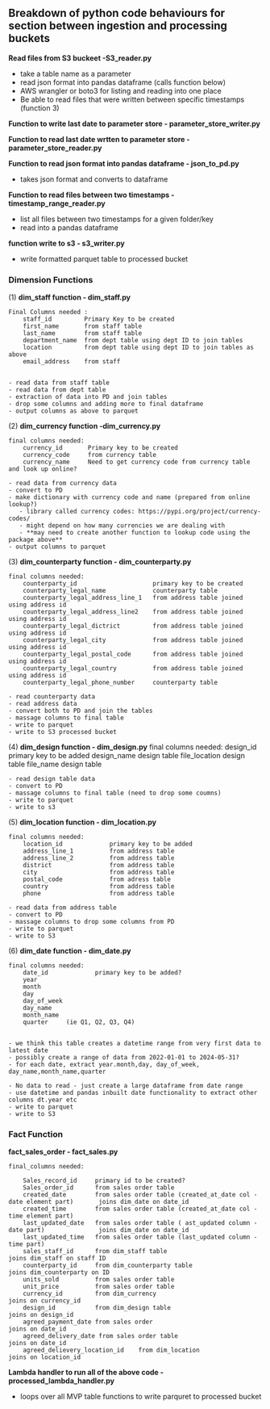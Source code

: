 <h2> Breakdown of python code behaviours for section between ingestion and processing buckets</h2>

**Read files from S3 buckeet -S3_reader.py**
- take a table name as a parameter
- read json format into pandas dataframe (calls function below)
- AWS wrangler or boto3 for listing and reading into one place
- Be able to read files that were written between specific timestamps (function 3)


**Function to write last date to parameter store - parameter_store_writer.py**

**Function to read last date wrtten to parameter store - parameter_store_reader.py**

 **Function to read json format into pandas dataframe - json_to_pd.py**
  - takes json format and converts to dataframe


**Function to read files between two timestamps - timestamp_range_reader.py**
- list all files between two timestamps for a given folder/key
- read into a pandas dataframe

**function write to s3  - s3_writer.py** 
 - write formatted parquet table to processed bucket


<h3>Dimension Functions</h3>

(1) **dim_staff function   - dim_staff.py**

    Final Columns needed :  
        staff_id         Primary Key to be created
        first_name       from staff table
        last_name        from staff table
        department_name  from dept table using dept ID to join tables
        location         from dept table using dept ID to join tables as above
        email_address    from staff


    - read data from staff table
    - read data from dept table
    - extraction of data into PD and join tables
    - drop some columns and adding more to final dataframe
    - output columns as above to parquet


(2) **dim_currency function -dim_currency.py**

    final columns needed:  
        currency_id       Primary key to be created
        currency_code     from currency table
        currency_name     Need to get currency code from currency table and look up online?

    - read data from currency data
    - convert to PD
    - make dictionary with currency code and name (prepared from online lookup?)
       - library called currency codes: https://pypi.org/project/currency-codes/
       - might depend on how many currencies we are dealing with
       - **may need to create another function to lookup code using the package above**
    - output columns to parquet


(3) **dim_counterparty function - dim_counterparty.py**

    final columns needed:
        counterparty_id                     primary key to be created
        counterparty_legal_name             counterparty table
        counterparty_legal_address_line_1   from address table joined using address id
        counterparty_legal_address_line2    from address table joined using address id
        counterparty_legal_dictrict         from address table joined using address id
        counterparty_legal_city             from address table joined using address id
        counterparty_legal_postal_code      from address table joined using address id
        counterparty_legal_country          from address table joined using address id
        counterparty_legal_phone_number     counterparty table

    - read counterparty data
    - read address data
    - convert both to PD and join the tables
    - massage columns to final table
    - write to parquet
    - write to S3 processed bucket


(4) **dim_design function   - dim_design.py**
    final columns needed:
        design_id               primary key to be added
        design_name             design table
        file_location           design table
        file_name               design table

    - read design table data
    - convert to PD
    - massage columns to final table (need to drop some coumns)
    - write to parquet
    - write to s3

(5) **dim_location function  - dim_location.py**

    final columns needed:
        location_id             primary key to be added
        address_line_1          from address table
        address_line_2          from address table
        district                from address table
        city                    from address table
        postal_code             from adress table
        country                 from address table
        phone                   from address table

    - read data from address table
    - convert to PD
    - massage columns to drop some columns from PD
    - write to parquet
    - write to S3

(6) **dim_date function  - dim_date.py**

    final columns needed:
        date_id             primary key to be added?
        year                
        month
        day
        day_of_week
        day_name
        month_name
        quarter     (ie Q1, Q2, Q3, Q4)


    - we think this table creates a datetime range from very first data to latest date
    - possibly create a range of data from 2022-01-01 to 2024-05-31? 
    - for each date, extract year.month,day, day_of_week, day_name,month_name,quarter

    - No data to read - just create a large dataframe from date range
    - use datetime and pandas inbuilt date functionality to extract other columns dt.year etc
    - write to parquet
    - write to S3


<h3>Fact Function </h3>

**fact_sales_order  - fact_sales.py**

    final_columns needed:

        Sales_record_id     primary id to be created? 
        Sales_order_id      from sales order table
        created_date        from sales order table (created_at_date col - date element part)       joins dim_date on date_id
        created_time        from sales order table (created_at_date col - time element part)        
        last_updated_date   from sales order table ( ast_updated column - date part)               joins dim_date on date_id
        last_updated_time   from sales order table (last_updated column - time part)
        sales_staff_id      from dim_staff table                                                   joins dim_staff on staff ID
        counterparty_id     from dim_counterparty table                                            joins dim_counterparty on ID
        units_sold          from sales order table
        unit_price          from sales order table
        currency_id         from dim_currency                                                      joins on currency_id
        design_id           from dim_design table                                                  joins on design_id
        agreed_payment_date from sales order                                                       joins on date_id
        agreed_delivery_date from sales order table                                                joins on date_id
        agreed_delievery_location_id    from dim_location                                          joins on location_id



**Lambda handler to run all of the above code  - processed_lambda_handler.py**

- loops over all MVP table functions to write parquret to processed bucket